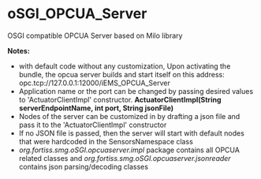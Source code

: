 # oSGI_OPCUA_Server
OSGI compatible OPCUA Server based on Milo library

**Notes:**
* with default code without any customization,
Upon activating the bundle, the opcua server builds and start itself on this address: opc.tcp://127.0.0.1:12000/iEMS_OPCUA_Server
* Application name or the port can be changed by passing desired values to 'ActuatorClientImpl' constructor. 
**ActuatorClientImpl(String serverEndpointName, int port, String jsonFile)**
* Nodes of the server can be customized in by drafting a json file and pass it to the 'ActuatorClientImpl' constructor
* If no JSON file is passed, then the server will start with default nodes that were hardcoded in the SensorsNamespace class
* *org.fortiss.smg.oSGI.opcuaserver.impl* package contains all OPCUA related classes and *org.fortiss.smg.oSGI.opcuaserver.jsonreader* contains json parsing/decoding classes
